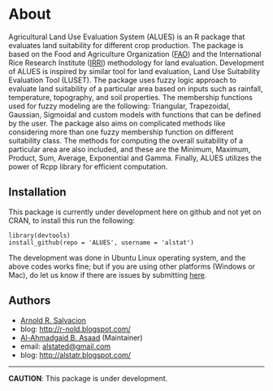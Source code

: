 About
=====
Agricultural Land Use Evaluation System (ALUES) is an R package that evaluates land suitability for
different crop production. The package is based on the Food and Agriculture Organization ([FAO](http://www.fao.org/home/en/)) and the
International Rice Research Institute ([IRRI](http://irri.org/)) methodology for land evaluation. Development of ALUES is
inspired by similar tool for land evaluation, Land Use Suitability Evaluation Tool (LUSET). The package
uses fuzzy logic approach to evaluate land suitability of a particular area based on inputs such as rainfall,
temperature, topography, and soil properties. The membership functions used for fuzzy modeling are the
following: Triangular, Trapezoidal, Gaussian, Sigmoidal and custom models with functions that can be
defined by the user. The package also aims on complicated methods like considering more than one fuzzy
membership function on different suitability class. The methods for computing the overall suitability of a
particular area are also included, and these are the Minimum, Maximum, Product, Sum, Average,
Exponential and Gamma. Finally, ALUES utilizes the power of Rcpp library for efficient computation.

## Installation
This package is currently under development here on github and not yet on CRAN, to install this run the following:
```{coffee}
library(devtools)
install_github(repo = 'ALUES', username = 'alstat')
```
The development was done in Ubuntu Linux operating system, and the above codes works fine; but if you are using other platforms (Windows or Mac), do let us know if there are issues by submitting [here](https://github.com/alstat/LUSET/issues).

## Authors
* [Arnold R. Salvacion](https://github.com/arsalvacion)
 * blog: http://r-nold.blogspot.com/
* [Al-Ahmadgaid B. Asaad](https://github.com/alstat) (Maintainer)
 * email: alstated@gmail.com
 * blog: http://alstatr.blogspot.com/

---
**CAUTION**: This package is under development.
